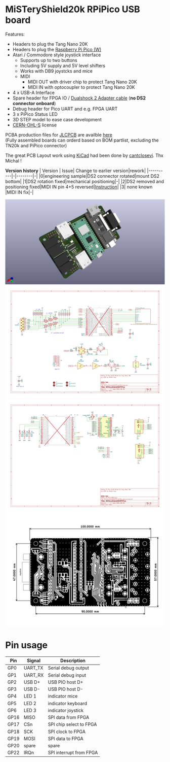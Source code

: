 # MiSTeryShield20k RPiPico USB board

Features:

* Headers to plug the Tang Nano 20K
* Headers to plug the [Raspberry Pi Pico (W)](https://www.raspberrypi.com/products/raspberry-pi-pico)
* Atari / Commodore style joystick interface
  * Supports up to two buttons
  * Including 5V supply and 5V level shifters
  * Works with DB9 joystcks and mice
  * MIDI
    * MIDI OUT with driver chip to protect Tang Nano 20K
    * MIDI IN with optocoupler to protect Tang Nano 20K
* 4 x USB-A Interface
* Spare header for FPGA IO / [Dualshock 2 Adapter cable](/board/misteryshield20k_ds2_adapter/misteryshield20k_ds2_adapter_cable.md) (**no DS2 connector onboard**)
* Debug header for Pico UART and e.g. FPGA UART
* 3 x PiPico Status LED
* 3D STEP model to ease case development
* [CERN-OHL-S](https://cern-ohl.web.cern.ch/home) license

PCBA production files for [JLCPCB](https://jlcpcb.com) are availble [here](Output/production)  
(Fully assembled boards can orderd based on BOM partlist, excluding the TN20k and PiPico connector)  

The great PCB Layout work using [KiCad](https://www.kicad.org) had been done by [cantclosevi](https://github.com/cantclosevi). Thx Michal !

**Version history**
| Version  | Issue|  Change to earlier version|rework|
|----------|-|--------|-|
|0|engineering sample|DS2 connector rotated|mount DS2 bottom|
|1|DS2 rotation fixed|mechanical positioning|-|
|2|DS2 removed and positioning fixed|MIDI IN pin 4+5 reversed|[Instruction](rework/REWORK_HW2.MD)|
|3| none known |MIDI IN fix|-|

![RRPiPico](pico.png)  
![PNG](MiSTeryShield20kRPiPico-1.png)  
![PNG](MiSTeryShield20kRPiPico-2.png)  
![PNG](MiSTeryShield20kRPiPico-brd.png)  

# Pin usage

| Pin  | Signal | Description            |
|------|--------|------------------------|
| GP0  | UART_TX| Serial debug output    |
| GP1  | UART_RX| Serial debug input     |
| GP2  | USB D+ | USB PIO host D+        |
| GP3  | USB D- | USB PIO host D-        |
| GP4  | LED 1  | indicator mice         |
| GP5  | LED 2  | indicator keyboard     |
| GP6  | LED 3  | indicator joystick     |
| GP16 | MISO   | SPI data from FPGA     |
| GP17 | CSn    | SPI chip select to FPGA|
| GP18 | SCK    | SPI clock to FPGA      |
| GP19 | MOSI   | SPI data to FPGA       |
| GP20 |spare   | spare                  |
| GP22 | IRQn   | SPI interrupt from FPGA|
